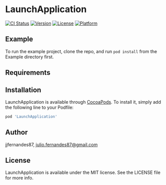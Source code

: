 # LaunchApplication

[![CI Status](http://img.shields.io/travis/jjfernandes87/LaunchApplication.svg?style=flat)](https://travis-ci.org/jjfernandes87/LaunchApplication)
[![Version](https://img.shields.io/cocoapods/v/LaunchApplication.svg?style=flat)](http://cocoapods.org/pods/LaunchApplication)
[![License](https://img.shields.io/cocoapods/l/LaunchApplication.svg?style=flat)](http://cocoapods.org/pods/LaunchApplication)
[![Platform](https://img.shields.io/cocoapods/p/LaunchApplication.svg?style=flat)](http://cocoapods.org/pods/LaunchApplication)

## Example

To run the example project, clone the repo, and run `pod install` from the Example directory first.

## Requirements

## Installation

LaunchApplication is available through [CocoaPods](http://cocoapods.org). To install
it, simply add the following line to your Podfile:

```ruby
pod 'LaunchApplication'
```

## Author

jjfernandes87, julio.fernandes87@gmail.com

## License

LaunchApplication is available under the MIT license. See the LICENSE file for more info.

